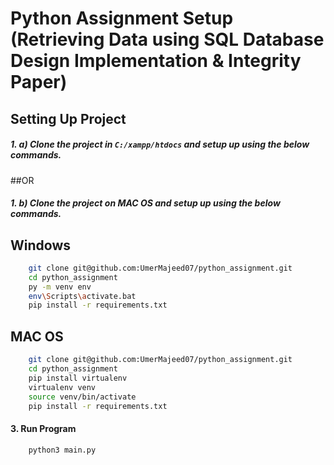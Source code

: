 # Python Assignment Setup (Retrieving Data using SQL Database Design Implementation & Integrity Paper)

## Setting Up Project

##### 1. a) Clone the project in `C:/xampp/htdocs` and setup up using the below commands.
##OR
##### 1. b) Clone the project on MAC OS and setup up using the below commands.

## Windows 
```bash
    git clone git@github.com:UmerMajeed07/python_assignment.git
    cd python_assignment
    py -m venv env
    env\Scripts\activate.bat
    pip install -r requirements.txt
```

## MAC OS
```bash
    git clone git@github.com:UmerMajeed07/python_assignment.git
    cd python_assignment
    pip install virtualenv
    virtualenv venv
    source venv/bin/activate
    pip install -r requirements.txt
```

#### 3. Run Program
```bash
    python3 main.py
```
